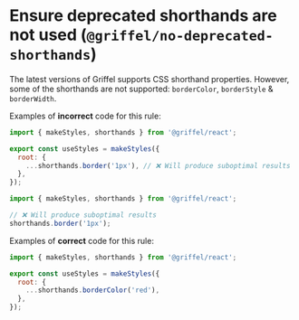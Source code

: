 # Ensure deprecated shorthands are not used (`@griffel/no-deprecated-shorthands`)

The latest versions of Griffel supports CSS shorthand properties. However, some of the shorthands are not supported: `borderColor`, `borderStyle` & `borderWidth`.

Examples of **incorrect** code for this rule:

```js
import { makeStyles, shorthands } from '@griffel/react';

export const useStyles = makeStyles({
  root: {
    ...shorthands.border('1px'), // ❌ Will produce suboptimal results
  },
});
```

```js
import { makeStyles, shorthands } from '@griffel/react';

// ❌ Will produce suboptimal results
shorthands.border('1px');
```

Examples of **correct** code for this rule:

```js
import { makeStyles, shorthands } from '@griffel/react';

export const useStyles = makeStyles({
  root: {
    ...shorthands.borderColor('red'),
  },
});
```
